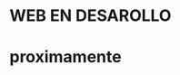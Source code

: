 #                                                                                  WEB EN DESAROLLO


#                                                                                   proximamente
